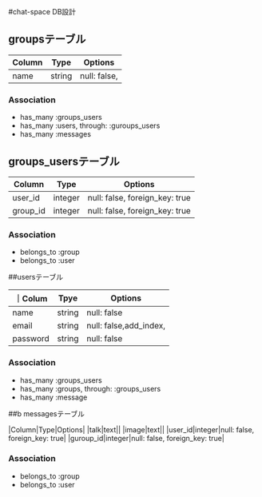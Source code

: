 #chat-space DB設計

## groupsテーブル

 |Column|Type|Options|
 |------|----|-------|
 |name|string|null: false,|
 
### Association
- has_many :groups_users
- has_many :users, through: :guroups_users
- has_many :messages 

## groups_usersテーブル

|Column|Type|Options|
|------|----|-------|
|user_id|integer|null: false, foreign_key: true|
|group_id|integer|null: false, foreign_key: true|

### Association
- belongs_to :group
- belongs_to :user

##usersテーブル

｜Colum|Tpye|Options|
|------|----|-------|
|name|string|null: false|
|email|string|null: false,add_index,|
|password|string|null: false|

### Association
- has_many :groups_users
- has_many :groups, through: :groups_users
- has_many :message

##b messagesテーブル

|Column|Type|Options|
|talk|text||
|image|text||
|user_id|integer|null: false, foreign_key: true|
|guroup_id|integer|null: false, foreign_key: true|

### Association
- belongs_to :group
- belongs_to :user



